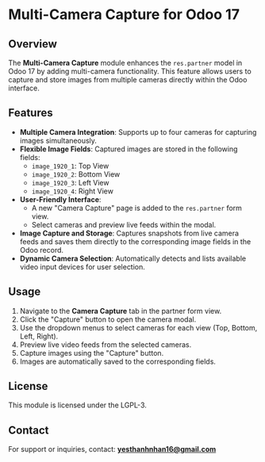 # Multi-Camera Capture for Odoo 17

## Overview

The **Multi-Camera Capture** module enhances the `res.partner` model in Odoo 17 by adding multi-camera functionality. This feature allows users to capture and store images from multiple cameras directly within the Odoo interface.

## Features

- **Multiple Camera Integration**: Supports up to four cameras for capturing images simultaneously.
- **Flexible Image Fields**: Captured images are stored in the following fields:
  - `image_1920_1`: Top View
  - `image_1920_2`: Bottom View
  - `image_1920_3`: Left View
  - `image_1920_4`: Right View
- **User-Friendly Interface**:
  - A new "Camera Capture" page is added to the `res.partner` form view.
  - Select cameras and preview live feeds within the modal.
- **Image Capture and Storage**: Captures snapshots from live camera feeds and saves them directly to the corresponding image fields in the Odoo record.
- **Dynamic Camera Selection**: Automatically detects and lists available video input devices for user selection.

## Usage

1. Navigate to the **Camera Capture** tab in the partner form view.
2. Click the "Capture" button to open the camera modal.
3. Use the dropdown menus to select cameras for each view (Top, Bottom, Left, Right).
4. Preview live video feeds from the selected cameras.
5. Capture images using the "Capture" button.
6. Images are automatically saved to the corresponding fields.

## License

This module is licensed under the LGPL-3.

## Contact

For support or inquiries, contact: **yesthanhnhan16@gmail.com**
